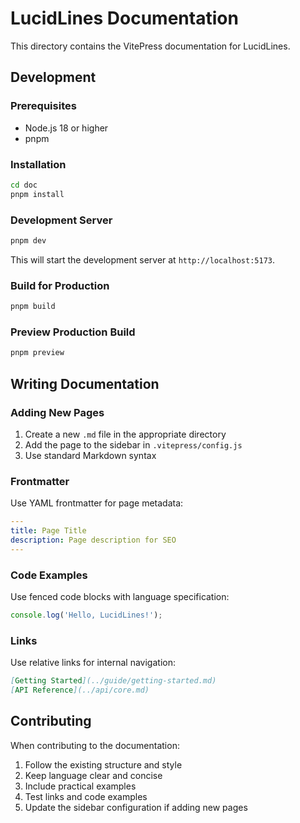 # LucidLines Documentation

This directory contains the VitePress documentation for LucidLines.

## Development

### Prerequisites

- Node.js 18 or higher
- pnpm

### Installation

```bash
cd doc
pnpm install
```

### Development Server

```bash
pnpm dev
```

This will start the development server at `http://localhost:5173`.

### Build for Production

```bash
pnpm build
```

### Preview Production Build

```bash
pnpm preview
```

## Writing Documentation

### Adding New Pages

1. Create a new `.md` file in the appropriate directory
2. Add the page to the sidebar in `.vitepress/config.js`
3. Use standard Markdown syntax

### Frontmatter

Use YAML frontmatter for page metadata:

```yaml
---
title: Page Title
description: Page description for SEO
---
```

### Code Examples

Use fenced code blocks with language specification:

```javascript
console.log('Hello, LucidLines!');
```

### Links

Use relative links for internal navigation:

```markdown
[Getting Started](../guide/getting-started.md)
[API Reference](../api/core.md)
```

## Contributing

When contributing to the documentation:

1. Follow the existing structure and style
2. Keep language clear and concise
3. Include practical examples
4. Test links and code examples
5. Update the sidebar configuration if adding new pages

<!-- check build -->
